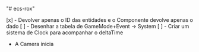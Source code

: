 "# ecs-rox" 



[x] - Devolver apenas o ID das entidades e o Componente devolve apenas o dado
[ ] - Desenhar a tabela de GameMode+Event -> System
[ ] - Criar um sistema de Clock para acompanhar o deltaTime


* A Camera inicia 